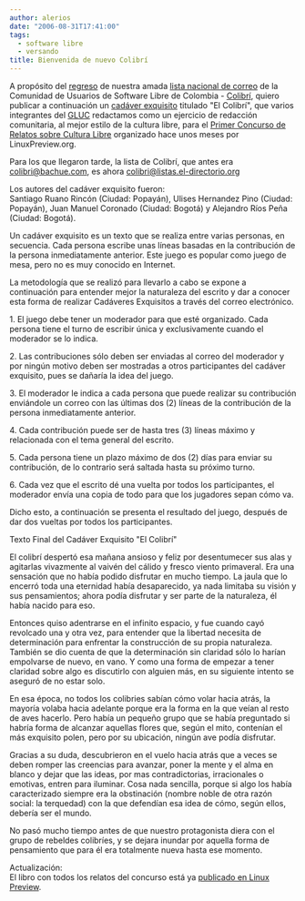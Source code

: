 ```yaml
---
author: alerios
date: "2006-08-31T17:41:00"
tags:
  - software libre
  - versando
title: Bienvenida de nuevo Colibrí
---
```


A propósito del [regreso](http://listas.el-directorio.org/pipermail/colibri/2006-August/000023.html) de nuestra amada
[lista nacional de correo](http://listas.el-directorio.org/cgi-bin/mailman/listinfo/colibri) de la Comunidad de Usuarios de Software Libre de
Colombia \- [Colibrí](http://bachue.com/colibri), quiero publicar a
continuación un [cadáver
exquisito](http://es.wikipedia.org/wiki/Cad%C3%A1ver_exquisito) titulado "El
Colibrí", que varios integrantes del [GLUC](http://gluc.unicauca.edu.co/)
redactamos como un ejercicio de redacción comunitaria, al mejor estilo de la
cultura libre, para el [Primer Concurso de Relatos sobre Cultura
Libre](http://www.linuxpreview.org/modules.php?name=Content&pa=showpage&pid=32)
organizado hace unos meses por LinuxPreview.org.

Para los que llegaron tarde, la lista de Colibrí, que antes era
colibri@bachue.com, es ahora [colibri@listas.el-directorio.org](mailto:colibri@listas.el-directorio.org)

Los autores del cadáver exquisito fueron:  
Santiago Ruano Rincón (Ciudad: Popayán), Ulises Hernandez Pino (Ciudad:
Popayán), Juan Manuel Coronado (Ciudad: Bogotá) y Alejandro Ríos Peña (Ciudad:
Bogotá).

Un cadáver exquisito es un texto que se realiza entre varias personas, en
secuencia. Cada persona escribe unas líneas basadas en la contribución de la
persona inmediatamente anterior. Este juego es popular como juego de mesa,
pero no es muy conocido en Internet.

La metodología que se realizó para llevarlo a cabo se expone a continuación
para entender mejor la naturaleza del escrito y dar a conocer esta forma de
realizar Cadáveres Exquisitos a través del correo electrónico.

1\. El juego debe tener un moderador para que esté organizado. Cada persona
tiene el turno de escribir única y exclusivamente cuando el moderador se lo
indica.

2\. Las contribuciones sólo deben ser enviadas al correo del moderador y por
ningún motivo deben ser mostradas a otros participantes del cadáver exquisito,
pues se dañaría la idea del juego.

3\. El moderador le indica a cada persona que puede realizar su contribución
enviándole un correo con las últimas dos (2) líneas de la contribución de la
persona inmediatamente anterior.

4\. Cada contribución puede ser de hasta tres (3) líneas máximo y relacionada
con el tema general del escrito.

5\. Cada persona tiene un plazo máximo de dos (2) días para enviar su
contribución, de lo contrario será saltada hasta su próximo turno.

6\. Cada vez que el escrito dé una vuelta por todos los participantes, el
moderador envía una copia de todo para que los jugadores sepan cómo va.

Dicho esto, a continuación se presenta el resultado del juego, después de dar
dos vueltas por todos los participantes.

Texto Final del Cadáver Exquisito "El Colibrí"

El colibrí despertó esa mañana ansioso y feliz por desentumecer sus alas y
agitarlas vivazmente al vaivén del cálido y fresco viento primaveral. Era una
sensación que no había podido disfrutar en mucho tiempo. La jaula que lo
encerró toda una eternidad había desaparecido, ya nada limitaba su visión y
sus pensamientos; ahora podía disfrutar y ser parte de la naturaleza, él había
nacido para eso.

Entonces quiso adentrarse en el infinito espacio, y fue cuando cayó revolcado
una y otra vez, para entender que la libertad necesita de determinación para
enfrentar la construcción de su propia naturaleza. También se dio cuenta de
que la determinación sin claridad sólo lo harían empolvarse de nuevo, en vano.
Y como una forma de empezar a tener claridad sobre algo es discutirlo con
alguien más, en su siguiente intento se aseguró de no estar solo.

En esa época, no todos los colibries sabían cómo volar hacia atrás, la mayoría
volaba hacia adelante porque era la forma en la que veían al resto de aves
hacerlo. Pero había un pequeño grupo que se había preguntado si habría forma
de alcanzar aquellas flores que, según el mito, contenían el más exquisito
polen, pero por su ubicación, ningún ave podía disfrutar.

Gracias a su duda, descubrieron en el vuelo hacia atrás que a veces se deben
romper las creencias para avanzar, poner la mente y el alma en blanco y dejar
que las ideas, por mas contradictorias, irracionales o emotivas, entren para
iluminar. Cosa nada sencilla, porque si algo los había caracterizado siempre
era la obstinación (nombre noble de otra razón social: la terquedad) con la
que defendían esa idea de cómo, según ellos, debería ser el mundo.

No pasó mucho tiempo antes de que nuestro protagonista diera con el grupo de
rebeldes colibríes, y se dejara inundar por aquella forma de pensamiento que
para él era totalmente nueva hasta ese momento.

Actualización:  
El libro con todos los relatos del concurso está ya [publicado en Linux
Preview](http://www.linuxpreview.org/modules.php?name=Content&pa=showpage&pid=32).
